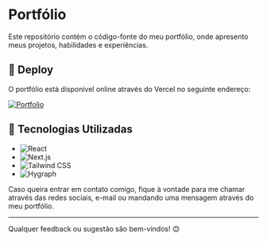 # Portfólio

Este repositório contém o código-fonte do meu portfólio, onde apresento meus projetos, habilidades e experiências.

## 🔗 Deploy

O portfólio está disponível online através do Vercel no seguinte endereço:

[![Portfolio](https://img.shields.io/badge/Portfolio-Online-blue)](https://portfolio-dansouza.vercel.app/)

## 📌 Tecnologias Utilizadas

- ![React](https://img.shields.io/badge/React-20232A?style=for-the-badge&logo=react&logoColor=61DAFB)
- ![Next.js](https://img.shields.io/badge/Next.js-000000?style=for-the-badge&logo=next.js&logoColor=white)
- ![Tailwind CSS](https://img.shields.io/badge/Tailwind_CSS-38B2AC?style=for-the-badge&logo=tailwind-css&logoColor=white)
- ![Hygraph](https://img.shields.io/badge/Hygraph-5C2D91?style=for-the-badge&logo=hygraph&logoColor=white)


Caso queira entrar em contato comigo, fique à vontade para me chamar através das redes sociais, e-mail ou mandando uma mensagem através do meu portfólio.

---

Qualquer feedback ou sugestão são bem-vindos! 😊
